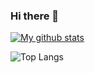 ### Hi there 👋

<!--
**yuzhian/yuzhian** is a ✨ _special_ ✨ repository because its `README.md` (this file) appears on your GitHub profile.

Here are some ideas to get you started:

- 🔭 I’m currently working on ...
- 🌱 I’m currently learning ...
- 👯 I’m looking to collaborate on ...
- 🤔 I’m looking for help with ...
- 💬 Ask me about ...
- 📫 How to reach me: ...
- 😄 Pronouns: ...
- ⚡ Fun fact: ...
-->

[![My github stats](https://github-readme-stats.vercel.app/api?username=yuzhian&show_icons=true&count_private=true)](https://github.com/yuzhian)

![Top Langs](https://github-readme-stats.vercel.app/api/top-langs/?username=yuzhian&layout=compact)
